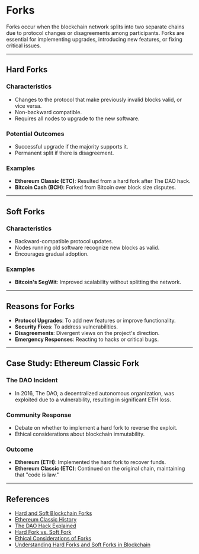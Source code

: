 # Forks

Forks occur when the blockchain network splits into two separate chains due to protocol changes or disagreements among participants. Forks are essential for implementing upgrades, introducing new features, or fixing critical issues.

---

## **Hard Forks**

### **Characteristics**
- Changes to the protocol that make previously invalid blocks valid, or vice versa.  
- Non-backward compatible.  
- Requires all nodes to upgrade to the new software.  

### **Potential Outcomes**
- Successful upgrade if the majority supports it.  
- Permanent split if there is disagreement.  

### **Examples**
- **Ethereum Classic (ETC)**: Resulted from a hard fork after The DAO hack.  
- **Bitcoin Cash (BCH)**: Forked from Bitcoin over block size disputes.  

---

## **Soft Forks**

### **Characteristics**
- Backward-compatible protocol updates.  
- Nodes running old software recognize new blocks as valid.  
- Encourages gradual adoption.  

### **Examples**
- **Bitcoin's SegWit**: Improved scalability without splitting the network.  

---

## **Reasons for Forks**

- **Protocol Upgrades**: To add new features or improve functionality.  
- **Security Fixes**: To address vulnerabilities.  
- **Disagreements**: Divergent views on the project's direction.  
- **Emergency Responses**: Reacting to hacks or critical bugs.  

---

## **Case Study: Ethereum Classic Fork**

### **The DAO Incident**
- In 2016, The DAO, a decentralized autonomous organization, was exploited due to a vulnerability, resulting in significant ETH loss.  

### **Community Response**
- Debate on whether to implement a hard fork to reverse the exploit.  
- Ethical considerations about blockchain immutability.  

### **Outcome**
- **Ethereum (ETH)**: Implemented the hard fork to recover funds.  
- **Ethereum Classic (ETC)**: Continued on the original chain, maintaining that "code is law."  

---

## **References**

- [Hard and Soft Blockchain Forks](https://freemanlaw.com/hard-and-soft-forks-a-detailed-and-simplified-explanation-of-how-blockchains-evolve/)  
- [Ethereum Classic History](https://kriptomat.io/cryptocurrency-prices/ethereum-classic-etc-price/what-is/)  
- [The DAO Hack Explained](https://www.gemini.com/cryptopedia/the-dao-hack-makerdao#section-the-dao-hack)  
- [Hard Fork vs. Soft Fork](https://www.investopedia.com/terms/h/hard-fork.asp)  
- [Ethical Considerations of Forks](https://www.frontiersin.org/journals/blockchain/articles/10.3389/fbloc.2019.00009/full)  
- [Understanding Hard Forks and Soft Forks in Blockchain](https://medium.com/novai-blockchain-101/understanding-hard-forks-and-soft-forks-in-blockchain-dbd678eb95d4)  
